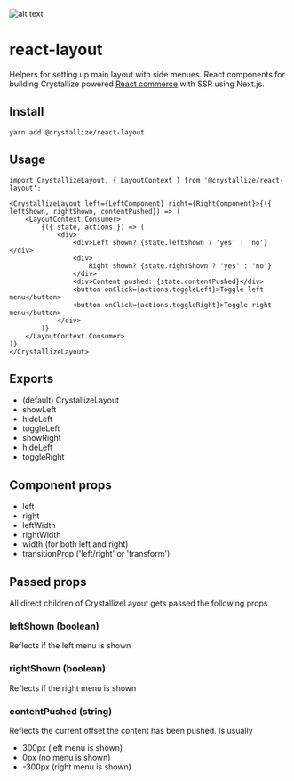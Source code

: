 ![alt text](https://raw.githubusercontent.com/snowballdigital/react-layout/HEAD/media/logo.png 'Boxes')

# react-layout

Helpers for setting up main layout with side menues. React components for building Crystallize powered [React commerce](https://crystallize.com/developers) with SSR using Next.js.

## Install

```
yarn add @crystallize/react-layout
```

## Usage

```
import CrystallizeLayout, { LayoutContext } from '@crystallize/react-layout';

<CrystallizeLayout left={LeftComponent} right={RightComponent}>{({ leftShown, rightShown, contentPushed}) => (
    <LayoutContext.Consumer>
        {({ state, actions }) => (
            <div>
                <div>Left shown? {state.leftShown ? 'yes' : 'no'}</div>
                <div>
                    Right shown? {state.rightShown ? 'yes' : 'no'}
                </div>
                <div>Content pushed: {state.contentPushed}</div>
                <button onClick={actions.toggleLeft}>Toggle left menu</button>
                <button onClick={actions.toggleRight}>Toggle right menu</button>
            </div>
        )}
    </LayoutContext.Consumer>
)}
</CrystallizeLayout>
```

## Exports

- (default) CrystallizeLayout
- showLeft
- hideLeft
- toggleLeft
- showRight
- hideLeft
- toggleRight

## Component props

- left
- right
- leftWidth
- rightWidth
- width (for both left and right)
- transitionProp ('left/right' or 'transform')

## Passed props

All direct children of CrystallizeLayout gets passed the following props

### leftShown (boolean)

Reflects if the left menu is shown

### rightShown (boolean)

Reflects if the right menu is shown

### contentPushed (string)

Reflects the current offset the content has been pushed. Is usually

- 300px (left menu is shown)
- 0px (no menu is shown)
- -300px (right menu is shown)
